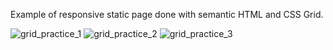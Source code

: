 Example of responsive static page done with semantic HTML and CSS Grid.

![grid_practice_1](https://user-images.githubusercontent.com/60232927/107772907-2704f100-6d3d-11eb-88f4-5460eacee27a.png)
![grid_practice_2](https://user-images.githubusercontent.com/60232927/107772911-28361e00-6d3d-11eb-86c9-0dc40d7777b7.png)
![grid_practice_3](https://user-images.githubusercontent.com/60232927/107772913-28ceb480-6d3d-11eb-8e84-620f1a722507.png)
